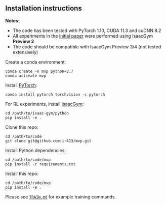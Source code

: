 ## Installation instructions

**Notes:**

- The code has been tested with PyTorch 1.10, CUDA 11.3 and cuDNN 8.2
- All experiments in the [initial paper](https://arxiv.org/abs/2203.06173) were performed using IsaacGym **Preview 2**
- The code should be compatible with IsaacGym Preview 3/4 (not tested extensively)

Create a conda environment:

```
conda create -n mvp python=3.7
conda activate mvp
```

Install [PyTorch](https://pytorch.org/get-started/locally/):

```
conda install pytorch torchvision -c pytorch
```

For RL experiments, install [IsaacGym](https://developer.nvidia.com/isaac-gym):

```
cd /path/to/isaac-gym/python
pip install -e .
```

Clone this repo:

```
cd /path/to/code
git clone git@github.com:ir413/mvp.git
```

Install Python dependencies:

```
cd /path/to/code/mvp
pip install -r requirements.txt
```

Install this repo:

```
cd /path/to/code/mvp
pip install -e .
```

Please see [`TRAIN.md`](TRAIN.md) for example training commands.
